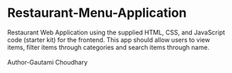 # Restaurant-Menu-Application
Restaurant Web Application using the supplied HTML, CSS, and JavaScript code (starter kit) for the frontend. This app should allow users to view items, filter items through categories and search items through name.
<br>
<br>
Author-Gautami Choudhary
